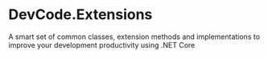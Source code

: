 # DevCode.Extensions
A smart set of common classes, extension methods and implementations to improve your development productivity using .NET Core
